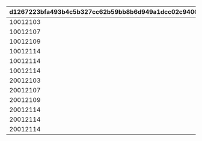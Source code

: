 |d1267223bfa493b4c5b327cc62b59bb8b6d949a1dcc02c94005d3bd5f715d310|53e8033c5b6b50af3eaf3a3a611fdc9e6009820807f6fdbaab6053c9c52d3b6a|3ee7af3c05939869880754cc7563cd368084329adaca5e626a3bef482206b48b|9350b0d499808a4687b5162de8dbd07164d1a17508570344f7888e3c86ff3791|59fc9128ed6cf22b463146a854718a0315f43de0b93093d3c95794ce525cc723|7262469a90fcc6d6f6664effb67ca57c7e065cfd705acb5cbbc551fa216c85bc|5c202ebef0965468c5d044de5c20e609e3ef1d8d3b72e4148951b9652b55561d|609c2faf66080dd2e7c4c47717791091312230e213ea5107abfb29c5cfe8ac44|
| --- | --- | --- | --- | --- | --- | --- | --- |
|10012103|0|0|0|0|10012|1001201|1|
|10012107|0|0|0|0|10012|1001202|2|
|10012109|0|0|0|0|10012|1001203|3|
|10012114|0|0|0|1001201|10012|1001204|4|
|10012114|0|0|0|1001202|10012|1001204|5|
|10012114|0|0|0|1001203|10012|1001204|6|
|20012103|0|0|0|0|20012|2001201|7|
|20012107|0|0|0|0|20012|2001202|8|
|20012109|0|0|0|0|20012|2001203|9|
|20012114|0|0|0|2001201|20012|2001204|10|
|20012114|0|0|0|2001202|20012|2001204|11|
|20012114|0|0|0|2001203|20012|2001204|12|